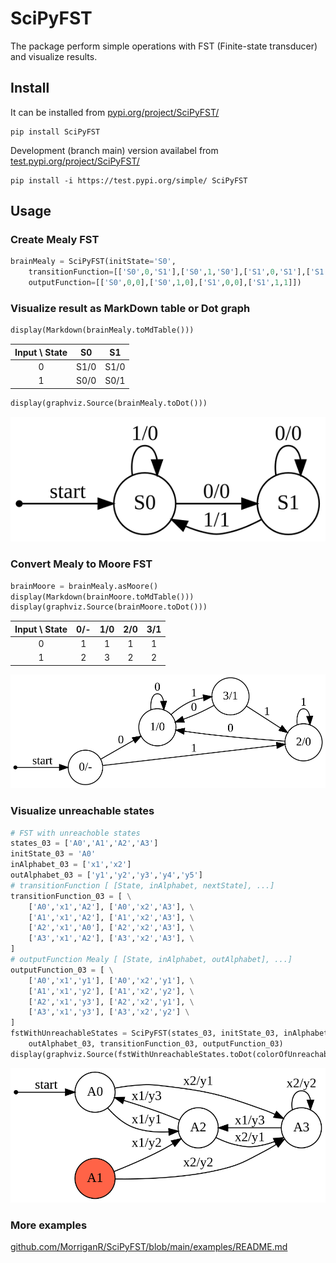 # SciPyFST

The package perform simple operations with FST (Finite-state transducer) and visualize results.

## Install

It can be installed from [pypi.org/project/SciPyFST/](https://pypi.org/project/SciPyFST/)
```
pip install SciPyFST
```
Development (branch main) version availabel from [test.pypi.org/project/SciPyFST/](https://test.pypi.org/project/SciPyFST/)
```
pip install -i https://test.pypi.org/simple/ SciPyFST
```

## Usage

### Create Mealy FST

```python
brainMealy = SciPyFST(initState='S0',
    transitionFunction=[['S0',0,'S1'],['S0',1,'S0'],['S1',0,'S1'],['S1',1,'S0']],
    outputFunction=[['S0',0,0],['S0',1,0],['S1',0,0],['S1',1,1]])
```

### Visualize result as MarkDown table or Dot graph

```python
display(Markdown(brainMealy.toMdTable()))
```

| Input \ State | S0 | S1 |
|:---:|:---:|:---:|
| 0 | S1/0 | S1/0 |
| 1 | S0/0 | S0/1 |

```python
display(graphviz.Source(brainMealy.toDot()))
```

![brainMealy](https://raw.githubusercontent.com/MorriganR/SciPyFST/main/util/img/brainMealy.svg)

### Convert Mealy to Moore FST

```python
brainMoore = brainMealy.asMoore()
display(Markdown(brainMoore.toMdTable()))
display(graphviz.Source(brainMoore.toDot()))
```

| Input \ State | 0/- | 1/0 | 2/0 | 3/1 |
|:---:|:---:|:---:|:---:|:---:|
| 0 | 1 | 1 | 1 | 1 |
| 1 | 2 | 3 | 2 | 2 |

![brainMoore](https://raw.githubusercontent.com/MorriganR/SciPyFST/main/util/img/brainMoore.svg)

### Visualize unreachable states

```python
# FST with unreachoble states
states_03 = ['A0','A1','A2','A3']
initState_03 = 'A0'
inAlphabet_03 = ['x1','x2']
outAlphabet_03 = ['y1','y2','y3','y4','y5']
# transitionFunction [ [State, inAlphabet, nextState], ...]
transitionFunction_03 = [ \
    ['A0','x1','A2'], ['A0','x2','A3'], \
    ['A1','x1','A2'], ['A1','x2','A3'], \
    ['A2','x1','A0'], ['A2','x2','A3'], \
    ['A3','x1','A2'], ['A3','x2','A3'], \
]
# outputFunction Mealy [ [State, inAlphabet, outAlphabet], ...]
outputFunction_03 = [ \
    ['A0','x1','y1'], ['A0','x2','y1'], \
    ['A1','x1','y2'], ['A1','x2','y2'], \
    ['A2','x1','y3'], ['A2','x2','y1'], \
    ['A3','x1','y3'], ['A3','x2','y2'] \
]
fstWithUnreachableStates = SciPyFST(states_03, initState_03, inAlphabet_03,
    outAlphabet_03, transitionFunction_03, outputFunction_03)
display(graphviz.Source(fstWithUnreachableStates.toDot(colorOfUnreachableStates='tomato')))
```

![brainMoore](https://raw.githubusercontent.com/MorriganR/SciPyFST/main/util/img/fstWithUnreachableStates_2.svg)

### More examples

[github.com/MorriganR/SciPyFST/blob/main/examples/README.md](https://github.com/MorriganR/SciPyFST/blob/main/examples/README.md)
